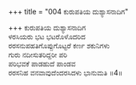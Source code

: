 +++
title = "004 ಕುರುಪತಿಯ ದುಶ್ಯಾಸನಾದಿಗ"

+++
ಕುರುಪತಿಯ ದುಶ್ಯಾಸನಾದಿಗ  
ಳರಸಿಯರು ಭಟ ಭಟರೊಳೊದರಿದ  
ರರಸನುಪಹತಿಗೊಪ್ಪುಗೊಟ್ಟರೆ ಕರ್ಣ ಶಕುನಿಗಳು   
ಗುರು ನದೀಸುತರಿದ್ದರೀ ಪರಿ   
ಪರಿಭವಕೆ ಪಾಡಹುದೆ ಪಾಂಡವ  
ರರಸನಿಹ ವನವಾವುದೆಂದರಸಿದಳು ಭಾನುಮತಿ     ॥4॥